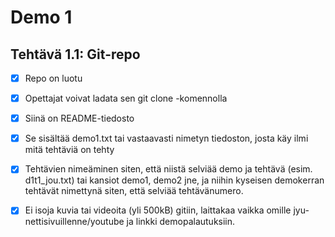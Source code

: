 # Demo 1

## Tehtävä 1.1: Git-repo

- [x] Repo on luotu

- [x] Opettajat voivat ladata sen git clone -komennolla

- [x] Siinä on README-tiedosto

- [x] Se sisältää demo1.txt tai vastaavasti nimetyn tiedoston, josta käy ilmi mitä tehtäviä on tehty

- [x] Tehtävien nimeäminen siten, että niistä selviää demo ja tehtävä (esim. d1t1_jou.txt) tai kansiot demo1, demo2 jne, ja niihin kyseisen demokerran tehtävät nimettynä siten, että selviää tehtävänumero.

- [x] Ei isoja kuvia tai videoita (yli 500kB) gitiin, laittakaa vaikka omille jyu-nettisivuillenne/youtube ja linkki demopalautuksiin.

